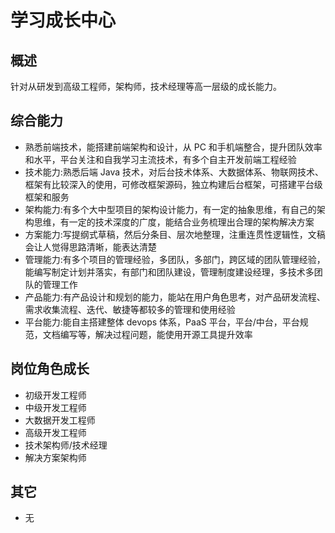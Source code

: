 # 学习成长中心

## 概述

针对从研发到高级工程师，架构师，技术经理等高一层级的成长能力。

## 综合能力

- 熟悉前端技术，能搭建前端架构和设计，从 PC 和手机端整合，提升团队效率和水平，平台关注和自我学习主流技术，有多个自主开发前端工程经验
- 技术能力:熟悉后端 Java 技术，对后台技术体系、大数据体系、物联网技术、框架有比较深入的使用，可修改框架源码，独立构建后台框架，可搭建平台级框架和服务
- 架构能力:有多个大中型项目的架构设计能力，有一定的抽象思维，有自己的架构思维，有一定的技术深度的广度，能结合业务梳理出合理的架构解决方案
- 方案能力:写提纲式草稿，然后分条目、层次地整理，注重连贯性逻辑性，文稿会让人觉得思路清晰，能表达清楚
- 管理能力:有多个项目的管理经验，多团队，多部门，跨区域的团队管理经验，能编写制定计划并落实，有部门和团队建设，管理制度建设经理，多技术多团队的管理工作
- 产品能力:有产品设计和规划的能力，能站在用户角色思考，对产品研发流程、需求收集流程、迭代、敏捷等都较多的管理和使用经验
- 平台能力:能自主搭建整体 devops 体系，PaaS 平台，平台/中台，平台规范，文档编写等，解决过程问题，能使用开源工具提升效率

## 岗位角色成长

- 初级开发工程师
- 中级开发工程师
- 大数据开发工程师
- 高级开发工程师
- 技术架构师/技术经理
- 解决方案架构师

## 其它 

- 无

